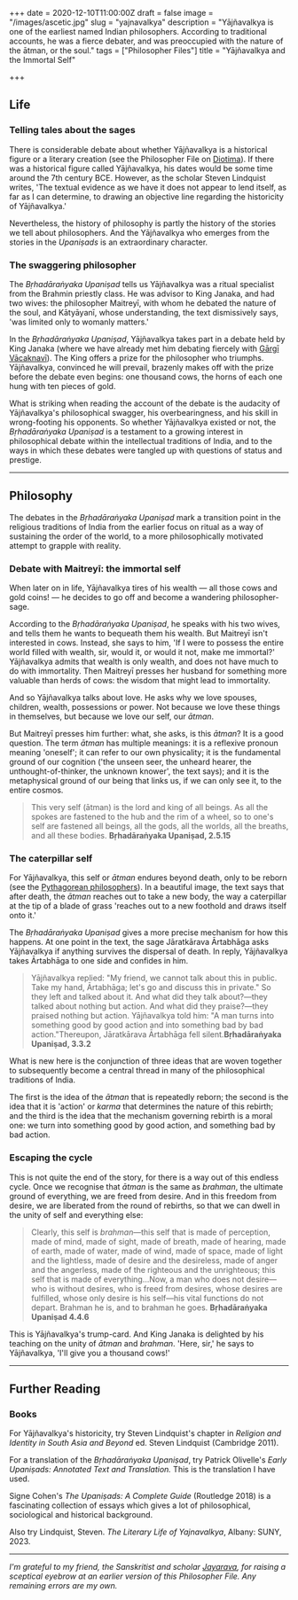 +++
date = 2020-12-10T11:00:00Z
draft = false
image = "/images/ascetic.jpg"
slug = "yajnavalkya"
description = "Yājñavalkya is one of the earliest named Indian philosophers. According to traditional accounts, he was a fierce debater, and was preoccupied with the nature of the ātman, or the soul."
tags = ["Philosopher Files"]
title = "Yājñavalkya and the Immortal Self"

+++


## **Life**

### Telling tales about the sages

There is considerable debate about whether Yājñavalkya is a historical figure or a literary creation (see the Philosopher File on [Diotima](/diotima)). If there was a historical figure called Yājñavalkya, his dates would be some time around the 7th century BCE. However, as the scholar Steven Lindquist writes, 'The textual evidence as we have it does not appear to lend itself, as far as I can determine, to drawing an objective line regarding the historicity of Yājñavalkya.'

Nevertheless, the history of philosophy is partly the history of the stories we tell about philosophers. And the Yājñavalkya who emerges from the stories in the _Upaniṣads_ is an extraordinary character.

### The swaggering philosopher

The _Bṛhadāraṅyaka Upaniṣad_ tells us Yājñavalkya was a ritual specialist from the Brahmin priestly class. He was advisor to King Janaka, and had two wives: the philosopher Maitreyī, with whom he debated the nature of the soul, and Kātyāyanī, whose understanding, the text dismissively says, 'was limited only to womanly matters.'

In the _Bṛhadāraṅyaka Upaniṣad_, Yājñavalkya takes part in a debate held by King Janaka (where we have already met him debating fiercely with [Gārgī Vācaknavī](/gargi)). The King offers a prize for the philosopher who triumphs. Yājñavalkya, convinced he will prevail, brazenly makes off with the prize before the debate even begins: one thousand cows, the horns of each one hung with ten pieces of gold.

What is striking when reading the account of the debate is the audacity of Yājñavalkya's philosophical swagger, his overbearingness, and his skill in wrong-footing his opponents. So whether Yājñavalkya existed or not, the _Bṛhadāraṅyaka Upaniṣad_ is a testament to a growing interest in philosophical debate within the intellectual traditions of India, and to the ways in which these debates were tangled up with questions of status and prestige.

---

## **Philosophy**

The debates in the _Bṛhadāraṅyaka Upaniṣad_ mark a transition point in the religious traditions of India from the earlier focus on ritual as a way of sustaining the order of the world, to a more philosophically motivated attempt to grapple with reality.

### **Debate with Maitreyī: the immortal self**

When later on in life, Yājñavalkya tires of his wealth — all those cows and gold coins! — he decides to go off and become a wandering philosopher-sage.

According to the _Bṛhadāraṅyaka Upaniṣad_, he speaks with his two wives, and tells them he wants to bequeath them his wealth. But Maitreyī isn't interested in cows. Instead, she says to him, 'If I were to possess the entire world filled with wealth, sir, would it, or would it not, make me immortal?' Yājñavalkya admits that wealth is only wealth, and does not have much to do with immortality. Then Maitreyī presses her husband for something more valuable than herds of cows: the wisdom that might lead to immortality.

And so Yājñavalkya talks about love. He asks why we love spouses, children, wealth, possessions or power. Not because we love these things in themselves, but because we love our self, our _ātman_.

But Maitreyī presses him further: what, she asks, is this _ātman_? It is a good question. The term _ātman_ has multiple meanings: it is a reflexive pronoun meaning 'oneself'; it can refer to our own physicality; it is the fundamental ground of our cognition ('the unseen seer, the unheard hearer, the unthought-of-thinker, the unknown knower', the text says); and it is the metaphysical ground of our being that links us, if we can only see it, to the entire cosmos.

> This very self (ātman) is the lord and king of all beings. As all the spokes are fastened to the hub and the rim of a wheel, so to one's self are fastened all beings, all the gods, all the worlds, all the breaths, and all these bodies. **Bṛhadāraṅyaka Upaniṣad, 2.5.15**

### The caterpillar self

For Yājñavalkya, this self or _ātman_ endures beyond death, only to be reborn (see the [Pythagorean philosophers](/pythagoras)). In a beautiful image, the text says that after death, the _ātman_ reaches out to take a new body, the way a caterpillar at the tip of a blade of grass 'reaches out to a new foothold and draws itself onto it.'

The _Bṛhadāraṅyaka Upaniṣad_ gives a more precise mechanism for how this happens. At one point in the text, the sage Jāratkārava Ārtabhāga asks Yājñavalkya if anything survives the dispersal of death. In reply, Yājñavalkya takes Ārtabhāga to one side and confides in him.

> Yājñavalkya replied: "My friend, we cannot talk about this in public. Take my hand, Ārtabhāga; let's go and discuss this in private." So they left and talked about it. And what did they talk about?—they talked about nothing but action. And what did they praise?—they praised nothing but action. Yājñavalkya told him: "A man turns into something good by good action and into something bad by bad action."Thereupon, Jāratkārava Ārtabhāga fell silent.**Bṛhadāraṅyaka Upaniṣad, 3.3.2**

What is new here is the conjunction of three ideas that are woven together to subsequently become a central thread in many of the philosophical traditions of India.

The first is the idea of the _ātman_ that is repeatedly reborn; the second is the idea that it is 'action' or _karma_ that determines the nature of this rebirth; and the third is the idea that the mechanism governing rebirth is a moral one: we turn into something good by good action, and something bad by bad action.

### Escaping the cycle

This is not quite the end of the story, for there is a way out of this endless cycle. Once we recognise that _ātman_ is the same as _brahman_, the ultimate ground of everything, we are freed from desire. And in this freedom from desire, we are liberated from the round of rebirths, so that we can dwell in the unity of self and everything else:

> Clearly, this self is _brahman_—this self that is made of perception, made of mind, made of sight, made of breath, made of hearing, made of earth, made of water, made of wind, made of space, made of light and the lightless, made of desire and the desireless, made of anger and the angerless, made of the righteous and the unrighteous; this self that is made of everything...Now, a man who does not desire—who is without desires, who is freed from desires, whose desires are fulfilled, whose only desire is his self—his vital functions do not depart. Brahman he is, and to brahman he goes. **Bṛhadāraṅyaka Upaniṣad 4.4.6**

This is Yājñavalkya's trump-card. And King Janaka is delighted by his teaching on the unity of _ātman_ and _brahman_. 'Here, sir,' he says to Yājñavalkya, 'I'll give you a thousand cows!'

---

## **Further Reading**

### **Books**

For Yājñavalkya's historicity, try Steven Lindquist's chapter in _Religion and Identity in South Asia and Beyond_ ed. Steven Lindquist (Cambridge 2011).

For a translation of the _Bṛhadāraṅyaka Upaniṣad_, try Patrick Olivelle's _Early Upaniṣads: Annotated Text and Translation._ This is the translation I have used.

Signe Cohen's _The Upaniṣads: A Complete Guide_ (Routledge 2018) is a fascinating collection of essays which gives a lot of philosophical, sociological and historical background.

Also try Lindquist, Steven. *The Literary Life of Yajnavalkya*, Albany: SUNY, 2023.



---

_I'm grateful to my friend, the Sanskritist and scholar_ [_Jayarava_](http://jayarava.blogspot.com/)_, for raising a sceptical eyebrow at an earlier version of this Philosopher File. Any remaining errors are my own._







